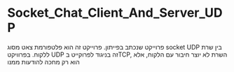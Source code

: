 # Socket_Chat_Client_And_Server_UDP
פרוייקט שנכתב בפייתון. פרוייקט זה הוא פלטפורמת צאט מסוג socket UDP בין שרת ללקוח.
בפרוויקט UDP זה בניגוד לפרוקייט בTCP, השרת לא יוצר חיבור עם הלקוח, אלא הוא רק מחכה להודעות ממנו
